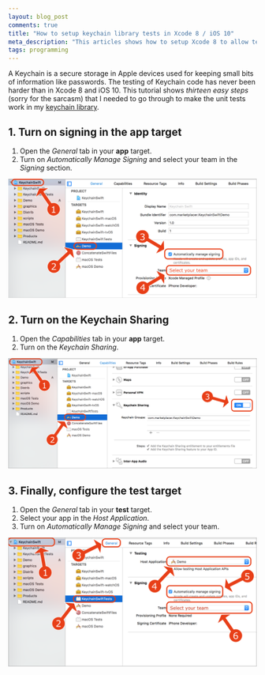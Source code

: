 ```yaml
---
layout: blog_post
comments: true
title: "How to setup keychain library tests in Xcode 8 / iOS 10"
meta_description: "This articles shows how to setup Xcode 8 to allow testing a Keychain library."
tags: programming
---
```


A Keychain is a secure storage in Apple devices used for keeping small bits of information like passwords. The testing of Keychain code has never been harder than in Xcode 8 and iOS 10. This tutorial shows *thirteen easy steps* (sorry for the sarcasm) that I needed to go through to make the unit tests work in my [keychain library](https://github.com/marketplacer/keychain-swift).

## 1. Turn on signing in the app target

1. Open the *General* tab in your **app** target.
1. Turn on *Automatically Manage Signing* and select your team in the *Signing* section.

<img src='/image/blog/2016-09-17-testing-a-keychain-library-in-xcode/01_enable_keychain_demo_app.png' alt='Enable keychain sharing in app target in Xcode' class='isMax100PercentWide hasBorderShade90'>


## 2. Turn on the Keychain Sharing

1. Open the *Capabilities* tab in your **app** target.
1. Turn on the *Keychain Sharing*.

<img src='/image/blog/2016-09-17-testing-a-keychain-library-in-xcode/02_enable_keychain_sharing_xcode.png' alt='Turn on keychain sharing in app target in Xcode' class='isMax100PercentWide hasBorderShade90'>


## 3. Finally, configure the test target

1. Open the *General* tab in your **test** target.
1. Select your app in the *Host Application*.
1. Turn on *Automatically Manage Signing* and select your team.

<img src='/image/blog/2016-09-17-testing-a-keychain-library-in-xcode/03_running_tests_keychain_xcode_8.png' alt='Enable keychain testing in Xcode' class='isMax100PercentWide hasBorderShade90'>

